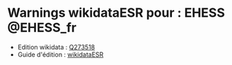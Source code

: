 Warnings wikidataESR pour : EHESS @EHESS_fr
================

- Edition wikidata : [Q273518](https://www.wikidata.org/wiki/Q273518)
- Guide d'édition : [wikidataESR](https://github.com/cpesr/wikidataESR/)

